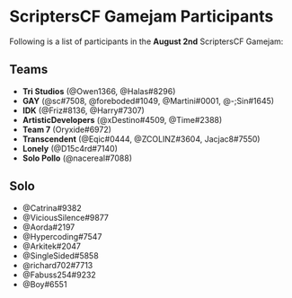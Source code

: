 # ScriptersCF Gamejam Participants

Following is a list of participants in the **August 2nd** ScriptersCF Gamejam:

## Teams
- **Tri Studios** (@Owen1366, @Halas#8296)
- **GAY** (@sc#7508, @foreboded#1049, @Martini#0001, @-;Sin#1645)
- **IDK** (@Friz#8136, @Harry#7307)
- **ArtisticDevelopers** (@xDestino#4509, @Time#2388)
- **Team 7** (Oryxide#6972)
- **Transcendent** (@Eqic#0444, @ZCOLINZ#3604, Jacjac8#7550)
- **Lonely** (@D15c4rd#7140)
- **Solo Pollo** (@nacereal#7088)
  
## Solo
- @Catrina#9382
- @ViciousSilence#9877
- @Aorda#2197
- @Hypercoding#7547
- @Arkitek#2047
- @SingleSided#5858
- @richard702#7713
- @Fabuss254#9232
- @Boy#6551